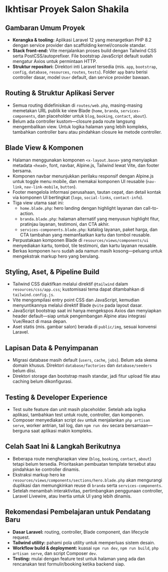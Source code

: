 # Ikhtisar Proyek Salon Shakila

## Gambaran Umum Proyek
- **Kerangka & tooling:** Aplikasi Laravel 12 yang menargetkan PHP 8.2 dengan service provider dan scaffolding kernel/console standar.
- **Stack front-end:** Vite menjalankan proses build dengan Tailwind CSS serta PostCSS/autoprefixer. File bootstrap JavaScript default sudah mengatur Axios untuk permintaan HTTP.
- **Struktur repositori:** Direktori inti Laravel tersedia (mis. `app`, `bootstrap`, `config`, `database`, `resources`, `routes`, `tests`). Folder `app` baru berisi controller dasar, model `User` default, dan service provider bawaan.

## Routing & Struktur Aplikasi Server
- Semua routing didefinisikan di `routes/web.php`, masing-masing memetakan URL publik ke view Blade (`home`, `branda`, `services-components`, dan placeholder untuk `blog`, `booking`, `contact`, `about`).
- Belum ada controller kustom—closure pada route langsung mengembalikan view. Untuk logika halaman yang lebih kompleks, tambahkan controller baru atau pindahkan closure ke metode controller.

## Blade View & Komponen
- Halaman menggunakan komponen `<x-layout.base>` yang menyiapkan metadata `<head>`, font, navbar, Alpine.js, Tailwind lewat Vite, dan footer bersama.
- Komponen navbar menunjukkan perilaku responsif dengan Alpine.js untuk toggle menu mobile, dan memakai komponen UI reusable (`nav-link`, `nav-link-mobile`, `button`).
- Footer mengelola informasi perusahaan, tautan cepat, dan detail kontak via komponen UI bertingkat (`logo`, `social-links`, `contact-info`).
- Tiga view utama saat ini:
  - `home.blade.php`: hero landing dengan highlight layanan dan call-to-action.
  - `branda.blade.php`: halaman alternatif yang menyusun highlight fitur, pratinjau layanan, testimoni, dan CTA akhir.
  - `services-components.blade.php`: katalog layanan, paket harga, dan CTA tambahan yang memanfaatkan kartu dan tombol reusable.
- Perpustakaan komponen Blade di `resources/views/components/ui` menyediakan kartu, tombol, tile testimoni, dan kartu layanan reusable.
- Berkas komponen `hero` sudah ada namun masih kosong—peluang untuk mengekstrak markup hero yang berulang.

## Styling, Aset, & Pipeline Build
- Tailwind CSS diaktifkan melalui direktif `@tailwind` dalam `resources/css/app.css`; kustomisasi tema dapat ditambahkan di `tailwind.config.js`.
- Vite mengompilasi entry point CSS dan JavaScript, kemudian menyuntikannya melalui direktif Blade `@vite` pada layout dasar.
- JavaScript bootstrap saat ini hanya mengekspos Axios dan menyiapkan header default—siap untuk pengembangan Alpine atau integrasi Vue/React di masa depan.
- Aset statis (mis. gambar salon) berada di `public/img`, sesuai konvensi Laravel.

## Lapisan Data & Penyimpanan
- Migrasi database masih default (`users`, `cache`, `jobs`). Belum ada skema domain khusus. Direktori `database/factories` dan `database/seeders` belum diisi.
- Direktori storage dan bootstrap masih standar, jadi fitur upload file atau caching belum dikonfigurasi.

## Testing & Developer Experience
- Test suite feature dan unit masih placeholder. Setelah ada logika aplikasi, tambahkan test untuk route, controller, dan komponen.
- Composer menyediakan script `dev` untuk menjalankan `php artisan serve`, worker antrian, tail log, dan `npm run dev` secara bersamaan—berguna saat aplikasi makin kompleks.

## Celah Saat Ini & Langkah Berikutnya
- Beberapa route mengharapkan view (`blog`, `booking`, `contact`, `about`) tetapi belum tersedia. Prioritaskan pembuatan template tersebut atau pindahkan ke controller dinamis.
- Ekstraksi markup hero ke `resources/views/components/sections/hero.blade.php` akan mengurangi duplikasi dan memungkinkan reuse di `branda` serta `services-components`.
- Setelah menambah interaktivitas, pertimbangkan penggunaan controller, Laravel Livewire, atau Inertia untuk UI yang lebih dinamis.

## Rekomendasi Pembelajaran untuk Pendatang Baru
- **Dasar Laravel:** routing, controller, Blade component, dan lifecycle request.
- **Tailwind utility:** pahami pola utility untuk memperluas sistem desain.
- **Workflow build & deployment:** kuasai `npm run dev`, `npm run build`, `php artisan serve`, dan script Composer `dev`.
- **Testing:** mulai dengan feature test untuk halaman yang ada dan rencanakan test formulir/booking ketika backend siap.
